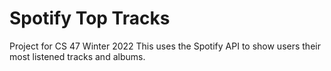 
# Spotify Top Tracks
Project for CS 47 Winter 2022
This uses the Spotify API to show users their most listened tracks and albums. 
